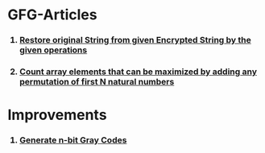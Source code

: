 # GFG-Articles

<ol>
  
### <li>[Restore original String from given Encrypted String by the given operations](https://www.geeksforgeeks.org/restore-original-string-from-given-encrypted-string-by-the-given-operations/)</li>
 
  
### <li>[Count array elements that can be maximized by adding any permutation of first N natural numbers](https://www.geeksforgeeks.org/count-array-elements-that-can-be-maximized-by-adding-any-permutation-of-first-n-natural-numbers/)</li>


</ol>

# Improvements

<ol>
  
### <li>[Generate n-bit Gray Codes](https://www.geeksforgeeks.org/generate-n-bit-gray-codes/)</li>

</ol>


